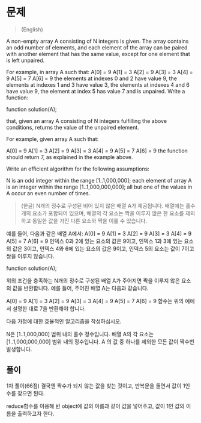# 문제
> (English)

A non-empty array A consisting of N integers is given. The array contains an odd number of elements, and each element of the array can be paired with another element that has the same value, except for one element that is left unpaired.

For example, in array A such that:
  A[0] = 9  A[1] = 3  A[2] = 9
  A[3] = 3  A[4] = 9  A[5] = 7
  A[6] = 9
the elements at indexes 0 and 2 have value 9,
the elements at indexes 1 and 3 have value 3,
the elements at indexes 4 and 6 have value 9,
the element at index 5 has value 7 and is unpaired.
Write a function:

function solution(A);

that, given an array A consisting of N integers fulfilling the above conditions, returns the value of the unpaired element.

For example, given array A such that:

  A[0] = 9  A[1] = 3  A[2] = 9
  A[3] = 3  A[4] = 9  A[5] = 7
  A[6] = 9
the function should return 7, as explained in the example above.

Write an efficient algorithm for the following assumptions:

N is an odd integer within the range [1..1,000,000];
each element of array A is an integer within the range [1..1,000,000,000];
all but one of the values in A occur an even number of times.

> (한글)
N개의 정수로 구성된 비어 있지 않은 배열 A가 제공됩니다. 배열에는 홀수개의 요소가 포함되어 있으며, 배열의 각 요소는 짝을 이루지 않은 한 요소를 제외하고 동일한 값을 가진 다른 요소와 짝을 이룰 수 있습니다.

예를 들어, 다음과 같은 배열 A에서:
  A[0] = 9 A[1] = 3 A[2] = 9
  A[3] = 3 A[4] = 9 A[5] = 7
  A[6] = 9
인덱스 0과 2에 있는 요소의 값은 9이고,
인덱스 1과 3에 있는 요소의 값은 3이고,
인덱스 4와 6에 있는 요소의 값은 9이고,
인덱스 5의 요소는 값이 7이고 쌍을 이루지 않습니다.

function solution(A);

위의 조건을 충족하는 N개의 정수로 구성된 배열 A가 주어지면 짝을 이루지 않은 요소의 값을 반환합니다.
예를 들어, 주어진 배열 A는 다음과 같습니다.

  A[0] = 9 A[1] = 3 A[2] = 9
  A[3] = 3 A[4] = 9 A[5] = 7
  A[6] = 9
함수는 위의 예에서 설명한 대로 7을 반환해야 합니다.

다음 가정에 대한 효율적인 알고리즘을 작성하십시오.

N은 [1..1,000,000] 범위 내의 홀수 정수입니다.
배열 A의 각 요소는 [1..1,000,000,000] 범위 내의 정수입니다.
A 의 값 중 하나를 제외한 모든 값이 짝수번 발생합니다.

## 풀이
1차 풀이(66점)
결국엔 짝수가 되지 않는 값을 찾는 것이고,
반복문을 돌면서 값이 1인 수를 찾으면 된다.

reduce함수를 이용해 빈 object에 값의 이름과 같이 값을 넣어주고,
값이 1인 값의 이름을 출력하고자 한다.